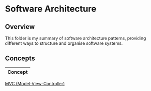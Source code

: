 # Software Architecture

## Overview
This folder is my summary of software architecture patterns, providing different ways to structure and organise software systems.

## Concepts
| Concept |
|---------|
[MVC (Model-View-Controller)](https://github.com/shumarb/learning/tree/main/software-architecture/mvc)